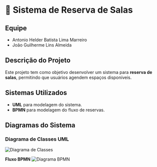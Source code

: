 # 📌 Sistema de Reserva de Salas

## **Equipe**
- Antonio Helder Batista Lima Marreiro
- João Guilherme Lins Almeida 

## **Descrição do Projeto**
Este projeto tem como objetivo desenvolver um sistema para **reserva de salas**, permitindo que usuários agendem espaços disponíveis.

## **Sistemas Utilizados**
- **UML** para modelagem do sistema.
- **BPMN** para modelagem do fluxo de reservas.

## **Diagramas do Sistema**

### **Diagrama de Classes UML**
![Diagrama de Classes](link_da_imagem)

 **Fluxo BPMN**
![Diagrama BPMN](link_da_imagem)
